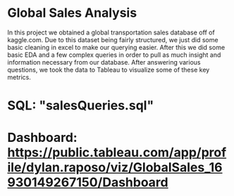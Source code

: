 # Global Sales Analysis

In this project we obtained a global transportation sales database off of kaggle.com. Due to this dataset being fairly structured, we just did some basic cleaning in excel to make our querying easier. After this we did some basic EDA and a few complex queries in order to pull as much insight and information necessary from our database. After answering various questions, we took the data to Tableau to visualize some of these key metrics. 


# SQL: "salesQueries.sql"
# Dashboard: https://public.tableau.com/app/profile/dylan.raposo/viz/GlobalSales_16930149267150/Dashboard
